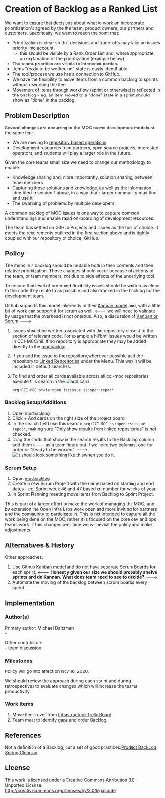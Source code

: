 # Creation of Backlog as a Ranked List

We want to ensure that decisions about what to work on incorporate prioritization's agreed by the the team, product owners, our partners and customers. Specifically, we want to reach the point that:

- Prioritization is clear so that decisions and trade-offs may take an issues priority into account.
	- this should be visible by a Rank Order List and, where appropriate, an explanation of the prioritization (example below).
- The teams priorities are visible to interested parties. 
- Items "ready to be worked on" state is easily identifiable.
- The tool/process we use has a connection to GitHub.
- We have the flexibility to move items from a common backlog to sprints without reworking the item.
- Movement of items through workflow (sprint or otherwise) is reflected in the backlog - eg. an item moved to a "done" state in a sprint should show as "done" in the backlog.

## Problem Description

Several changes are occurring to the MOC teams development models at the same time.

- We are moving to [repository based operations](https://github.com/CCI-MOC/ops-docs/blob/master/specs/devops-mvp.md)
- Development resources from partners, open source projects, interested operators, and students will play a larger role in the future.

Given the core teams small size we need to change our methodology to enable:

- Knowledge sharing and, more importantly, solution sharing, between team members
- Capturing those solutions and knowledge, as well as the information identified in section 1 above, in a way that a larger community may find and use it. 
- The swarming of problems by multiple developers.

A common backlog of MOC issues is one way to capture common understandings and enable rapid on-boarding of development resources. 

The team has settled on GitHub Projects and Issues as the tool of choice. It meets the requirements outlined in the first section above and is tightly coupled with our repository of choice, GitHub. 

## Policy

The items in a backlog should be mutable both in their contents and their relative prioritization. Those changes should occur because of actions of the team, or team members, not due to side effects of the underlying tool.

To ensure that level of order and flexibility issues should be written as close to the code they relate to as possible and also tracked in the backlog for the development team.  

Github supports this model inherently in their [Kanban model](https://docs.github.com/en/free-pro-team@latest/github/managing-your-work-on-github/about-project-boards) and, with a little bit of work can support it for scrum as well.  <--- we will need to validate by usage that the overhead is not onerous.  Also, a discussion of [Kanban or Scrum](https://www.mountaingoatsoftware.com/blog/when-kanban-is-the-better-choice) --->

1. Issues should be written associated with the repository closest to the section of relevant code.  For example a hil/bmi issues would be written in CCI-MOC/hil. If no repository is appropriate they may be added directly to the [mocbacklog](https://github.com/orgs/CCI-MOC/projects/8).   
2. If you add the issue to the repository,whenever possible add the repository to [Linked Repositories](https://github.com/orgs/CCI-MOC/projects/8/settings/linked_repositories) under the Menu.  This way it will be included in default searches.  
3. To find and order all cards available across all cci-moc repositories execute this search in the ![add card](https://github.com/CCI-MOC/ops-docs/tree/master/specs/assets/githubaddcars.png)
 
    `org:CCI-MOC state:open is:issue is:open repo:*`
 
### Backlog Setup/Additions
1.  Open [mocbacklog](https://github.com/orgs/CCI-MOC/projects/8)
2.  Click + Add cards on the right side of the project board
3.  In the search field use this search: `org:CCI-MOC is:open is:issue repo:*`,  making sure "Only show results from linked repositories" is *not* checked.
4. Drag the cards that show in the search results to the BackLog column add them <--- as a team figure out if we need two columns, one for order or "Ready to be worked" --->.  ![It should look something like this](https://github.com/CCI-MOC/ops-docs/tree/master/specs/assets/fillbacklog.png)when you do it. 
    
### Scrum Setup
1. Open [mocbacklog](https://github.com/orgs/CCI-MOC/projects/8) 
2. Create a new Scrum Project with the name based on starting and end dates - eg. Sprint week 46 and 47 based on number for weeks of year.  
3. In Sprint Planning meeting move items from Backlog to Sprint Project. 

This is part of a larger effort to make the work of managing the MOC, and by extension the [Open Infra Labs](https://openinfralabs.org) work open and more inviting for partners and the community to participate in.  This is not intended to capture all the work being done on the MOC, rather it is focused on the core dev and ops teams work.   If this changes over time we will revisit the policy and make adjustments. 

## Alternatives &amp; History

Other approaches:
1. Use Github Kanban model and do not have separate Scrum Boards for each sprint.   <--- **Honestly given our size we should probably shelve sprints and do Kannan.  What does team need to see to decide?** --->
2. Automate the moving of the backlog between scrum boards every sprint. 

## Implementation

### Author(s)

<p>Primary author: Michael Daitzman<br/>
  - <msd@bu.edu></p>
<p>Other contributors:<br/> 
  - team discussion</p>

### Milestones

<p>Policy will go into affect on Nov 16, 2020. </p>

<p>We should review the approach during each sprint and during retrospectives to evaluate changes which will increase the teams productivity.</p>

### Work Items

1. Move items over from [Infrastructure Trello Board](https://trello.com/b/wRPeYuIx/infrastructure-board).
2. Team meet to identify gaps and order Backlog.

## References
Not a definition of a Backlog, but a set of good practices:[Product BackLog Spring Cleaning](https://www.mountaingoatsoftware.com/blog/4-tips-for-spring-cleaning-your-product-backlog)

## License

<p>This work is licensed under a Creative Commons Attribution 3.0<br/>
Unported License.<br/>
<a href="http://creativecommons.org/licenses/by/3.0/legalcode">http://creativecommons.org/licenses/by/3.0/legalcode</a></p>
